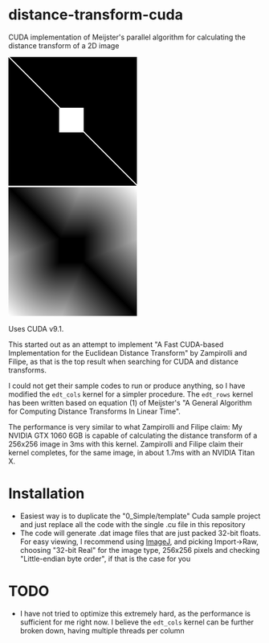 # distance-transform-cuda
CUDA implementation of Meijster's parallel algorithm for calculating the distance transform of a 2D image

![input](https://raw.githubusercontent.com/1danielcoelho/distance-transform-cuda/master/input.png "sample input") ![output](https://raw.githubusercontent.com/1danielcoelho/distance-transform-cuda/master/output.png "sample output")

Uses CUDA v9.1.

This started out as an attempt to implement "A Fast CUDA-based Implementation for the Euclidean Distance Transform" by Zampirolli and Filipe, as that is the top result when searching for CUDA and distance transforms.

I could not get their sample codes to run or produce anything, so I have modified the `edt_cols` kernel for a simpler procedure. The `edt_rows` kernel has been written based on equation (1) of Meijster's "A General Algorithm for Computing Distance Transforms In Linear Time". 

The performance is very similar to what Zampirolli and Filipe claim: My NVIDIA GTX 1060 6GB is capable of calculating the distance transform of a 256x256 image in 3ms with this kernel. Zampirolli and Filipe claim their kernel completes, for the same image, in about 1.7ms with an NVIDIA Titan X.

# Installation
* Easiest way is to duplicate the "0_Simple/template" Cuda sample project and just replace all the code with the single .cu file in this repository
* The code will generate .dat image files that are just packed 32-bit floats. For easy viewing, I recommend using [ImageJ](https://imagej.nih.gov/ij/download.html), and picking Import->Raw, choosing "32-bit Real" for the image type, 256x256 pixels and checking "Little-endian byte order", if that is the case for you

# TODO
* I have not tried to optimize this extremely hard, as the performance is sufficient for me right now. I believe the `edt_cols` kernel can be further broken down, having multiple threads per column
